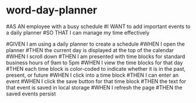 # word-day-planner
#AS AN employee with a busy schedule
#I WANT to add important events to a daily planner
#SO THAT I can manage my time effectively

#GIVEN I am using a daily planner to create a schedule
#WHEN I open the planner
#THEN the current day is displayed at the top of the calendar
#WHEN I scroll down
#THEN I am presented with time blocks for standard business hours of 9am to 5pm
#WHEN I view the time blocks for that day
#THEN each time block is color-coded to indicate whether it is in the past, present, or future
#WHEN I click into a time block
#THEN I can enter an event
#WHEN I click the save button for that time block
#THEN the text for that event is saved in local storage
#WHEN I refresh the page
#THEN the saved events persist
